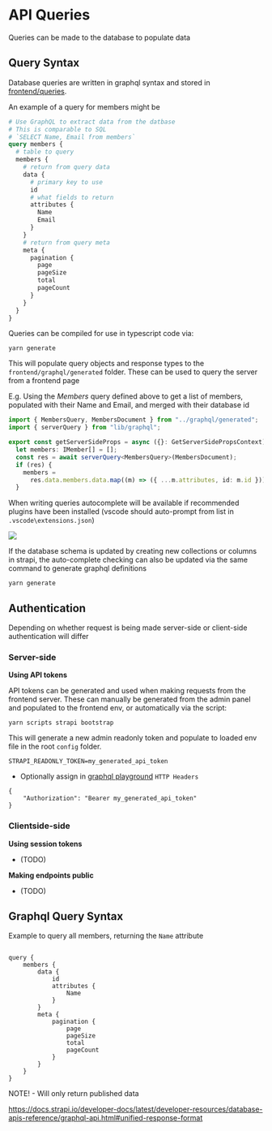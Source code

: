# API Queries

Queries can be made to the database to populate data

## Query Syntax

Database queries are written in graphql syntax and stored in [frontend/queries](https://github.com/supportingami/sami-website/tree/main/frontend/queries).

An example of a query for members might be

```graphql
# Use GraphQL to extract data from the datbase
# This is comparable to SQL
# `SELECT Name, Email from members`
query members {
  # table to query
  members {
    # return from query data
    data {
      # primary key to use
      id
      # what fields to return
      attributes {
        Name
        Email
      }
    }
    # return from query meta
    meta {
      pagination {
        page
        pageSize
        total
        pageCount
      }
    }
  }
}
```

Queries can be compiled for use in typescript code via:

```
yarn generate
```

This will populate query objects and response types to the `frontend/graphql/generated` folder. These can be used to query the server from a frontend page

E.g. Using the _Members_ query defined above to get a list of members, populated with their Name and Email, and merged with their database id

```ts
import { MembersQuery, MembersDocument } from "../graphql/generated";
import { serverQuery } from "lib/graphql";

export const getServerSideProps = async ({}: GetServerSidePropsContext) => {
  let members: IMember[] = [];
  const res = await serverQuery<MembersQuery>(MembersDocument);
  if (res) {
    members =
      res.data.members.data.map((m) => ({ ...m.attributes, id: m.id })) || [];
  }
```

When writing queries autocomplete will be available if recommended plugins have been installed (vscode should auto-prompt from list in `.vscode\extensions.json`)

![](images/query-autocomplete.png)

If the database schema is updated by creating new collections or columns in strapi, the auto-complete checking can also be updated via the same command to generate graphql definitions

```
yarn generate
```

## Authentication

Depending on whether request is being made server-side or client-side authentication will differ

### Server-side

**Using API tokens**

API tokens can be generated and used when making requests from the frontend server.
These can manually be generated from the admin panel and populated to the frontend env, or automatically via the script:

```
yarn scripts strapi bootstrap
```

This will generate a new admin readonly token and populate to loaded env file in the root `config`
folder.

```
STRAPI_READONLY_TOKEN=my_generated_api_token
```

- Optionally assign in [graphql playground](http://localhost:1337/graphql) `HTTP Headers`

```
{
    "Authorization": "Bearer my_generated_api_token"
}
```

### Clientside-side

**Using session tokens**

- (TODO)

**Making endpoints public**

- (TODO)

## Graphql Query Syntax

Example to query all members, returning the `Name` attribute

```

query {
    members {
        data {
            id
            attributes {
                Name
            }
        }
        meta {
            pagination {
                page
                pageSize
                total
                pageCount
            }
        }
    }
}

```

NOTE! - Will only return published data

https://docs.strapi.io/developer-docs/latest/developer-resources/database-apis-reference/graphql-api.html#unified-response-format
